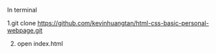 In terminal

1.git clone https://github.com/kevinhuangtan/html-css-basic-personal-webpage.git

2. open index.html
